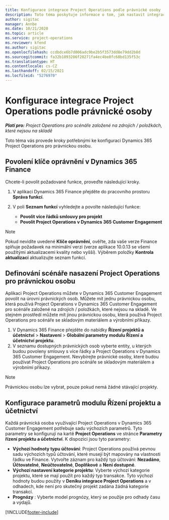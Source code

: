 ```yaml
---
title: Konfigurace integrace Project Operations podle právnické osoby
description: Toto téma poskytuje informace o tom, jak nastavit integraci podle právnické osoby v aplikaci Project Operations.
author: sigitac
manager: Annbe
ms.date: 10/21/2020
ms.topic: article
ms.service: project-operations
ms.reviewer: kfend
ms.author: sigitac
ms.openlocfilehash: ccdbdce6b7d006adc9be2b5f3573dd8e79dd2b8d
ms.sourcegitcommit: fa32b1893286f20271fa4ec4be8fc68bd135f53c
ms.translationtype: HT
ms.contentlocale: cs-CZ
ms.lasthandoff: 02/15/2021
ms.locfileid: "5276970"
---
```

# <a name="configure-project-operations-integration-per-legal-entity"></a>Konfigurace integrace Project Operations podle právnické osoby 

_**Platí pro:** Project Operations pro scénáře založené na zdrojích / položkách, které nejsou na skladě_

Toto téma vás provede kroky potřebnými ke konfiguraci Dynamics 365 Project Operations pro právnickou osobu.

## <a name="enable-feature-keys-in-dynamics-365-finance"></a>Povolení klíče oprávnění v Dynamics 365 Finance

Chcete-li povolit požadované funkce, proveďte následující kroky.

1. V aplikaci Dynamics 365 Finance přejděte do pracovního prostoru **Správa funkcí**.
2. V poli **Seznam funkcí** vyhledejte a povolte následující funkce:
  
    - **Povolit více řádků smlouvy pro projekt**
    - **Povolit Project Operations v Dynamics 365 Customer Engagement**

> [!NOTE]
> Pokud nevidíte uvedené **Klíče oprávnění**, ověřte, zda vaše verze Finance splňuje požadavek na minimální verzi (verze aplikace 10.0.13 se všemi použitými aktualizacemi kvality nebo vyšší). Výběrem položky **Kontrola aktualizací** aktualizujte seznam funkcí.

## <a name="define-the-project-operations-deployment-scenario-for-a-legal-entity"></a>Definování scénáře nasazení Project Operations pro právnickou osobu

Aplikaci Project Operations můžete v Dynamics 365 Customer Engagement povolit na úrovni právnických osob. Můžete mít jednu právnickou osobu, která používá Project Operations v Dynamics 365 Customer Engagement pro scénáře založené na zdrojích / položkách, které nejsou na skladě. Ve stejném prostředí můžete mít jinou právnickou osobu, která používá Project Operations pro scénáře se skladovým materiálem a výrobními příkazy.

1. V Dynamics 365 Finance přejděte do nabídky **Řízení projektů a účetnictví** > **Nastavení** > **Globální parametry modulu Řízení a účetnictví projektu**.
2. V seznamu dostupných právnických osob vyberte entity, u kterých budou povoleny smlouvy s více řádky a Project Operations v Dynamics 365 Customer Engagement. Nevybírejte právnické osoby, které budou používat Project Operations pro scénáře se skladovým materiálem a výrobními příkazy.

> [!NOTE]
> Právnickou osobu lze vybrat, pouze pokud nemá žádné stávající projekty.

## <a name="configure-project-management-and-accounting-parameters"></a>Konfigurace parametrů modulu Řízení projektu a účetnictví

Každá právnická osoba využívající Project Operations v Dynamics 365 Customer Engagement potřebuje sadu výchozích parametrů. Tyto parametry se konfigurují na kartě **Project Operations** ve stránce **Parametry řízení projektu a účetnictví**. K dispozici jsou tyto parametry:

  - **Výchozí hodnoty typu účtování**: Project Operations používá pevnou sadu výchozích typů účtování, které musejí být mapovány na vlastnosti řádku ve Finance. Vytvořte záznam pro každý typ účtování: **Nezadáno**, **Účtovatelné**, **Neúčtovatelné**, **Doplňkové** a **Není dostupné**.
  - **Výchozí nastavení kategorie projektu**: Vyberte výchozí kategorie projektu, které se mají použít pro každý typ transakce. Tyto výchozí hodnoty budou použity v **Deníku integrace Project Operations** a v odhadech, kde není pro skutečný projekt zadána žádná kategorie transakcí.
  - **Prognózy** : Vyberte model prognózy, který se použije pro odhady času a výdajů.


[!INCLUDE[footer-include](../includes/footer-banner.md)]